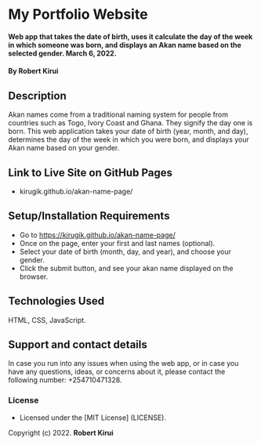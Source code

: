 # My Portfolio Website

#### Web app that takes the date of birth, uses it calculate the day of the week in which someone was born, and displays an Akan name based on the selected gender. March 6, 2022.

#### By **Robert Kirui**

## Description

Akan names come from a traditional naming system for people from countries such as Togo, Ivory Coast and Ghana. They signify the day one is born.
This web application takes your date of birth (year, month, and day), determines the day of the week in which you were born, and displays your Akan name based on your gender.

## Link to Live Site on GitHub Pages

- kirugik.github.io/akan-name-page/

## Setup/Installation Requirements

- Go to https://kirugik.github.io/akan-name-page/
- Once on the page, enter your first and last names (optional).
- Select your date of birth (month, day, and year), and choose your gender.
- Click the submit button, and see your akan name displayed on the browser.

## Technologies Used

HTML, CSS, JavaScript.

## Support and contact details

In case you run into any issues when using the web app, or in case you have any questions, ideas, or concerns about it, please contact the following number: +254710471328.

### License

- Licensed under the [MIT License] (LICENSE).

Copyright (c) 2022. **Robert Kirui**
